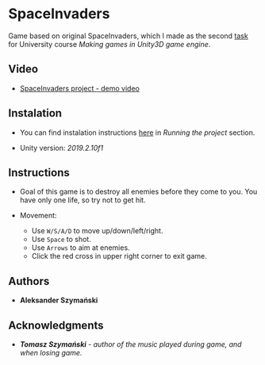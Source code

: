 # SpaceInvaders

Game based on original SpaceInvaders, which I made as the second [task](./Lista02.pdf) for University course *Making games in Unity3D game engine*.

## Video

* [SpaceInvaders project - demo video](https://youtu.be/MbvGZYxd-Q8)

## Instalation

* You can find instalation instructions [here](https://github.com/Bitterisland6/Unity/blob/master/README.md) in *Running the project* section.

* Unity version: *2019.2.10f1*

## Instructions

* Goal of this game is to destroy all enemies before they come to you. You have only one life, so try not to get hit.

* Movement:
  - Use `W/S/A/D` to move up/down/left/right.
  - Use `Space` to shot.
  - Use `Arrows` to aim at enemies.
  - Click the red cross in upper right corner to exit game.

## Authors
* **Aleksander Szymański**

## Acknowledgments

* ***Tomasz Szymański*** *- author of the music played during game, and when losing game.*